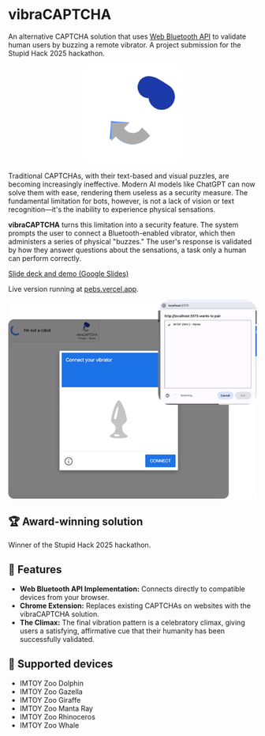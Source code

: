 # vibraCAPTCHA

An alternative CAPTCHA solution that uses [Web Bluetooth API](https://developer.mozilla.org/en-US/docs/Web/API/Web_Bluetooth_API) to validate human users by buzzing a remote vibrator. A project submission for the Stupid Hack 2025 hackathon.

<center>
<img src="src/assets/logo-animated.svg" height="200">
</center>

Traditional CAPTCHAs, with their text-based and visual puzzles, are becoming increasingly ineffective. Modern AI models like ChatGPT can now solve them with ease, rendering them useless as a security measure. The fundamental limitation for bots, however, is not a lack of vision or text recognition—it's the inability to experience physical sensations.

**vibraCAPTCHA** turns this limitation into a security feature. The system prompts the user to connect a Bluetooth-enabled vibrator, which then administers a series of physical "buzzes." The user's response is validated by how they answer questions about the sensations, a task only a human can perform correctly.

[Slide deck and demo (Google Slides)](https://docs.google.com/presentation/d/18wesOPSlhzWRBn56gyQ_SxO8Y_GMv2EtYghF1h4MKME/edit?usp=sharing)

Live version running at [pebs.vercel.app](https://pebs.vercel.app). 

<center>
<img src="public/screenshot.png">
</center>

## 🏆 Award-winning solution
Winner of the Stupid Hack 2025 hackathon.

## 🦓 Features
- **Web Bluetooth API Implementation:** Connects directly to compatible devices from your browser.
- **Chrome Extension:** Replaces existing CAPTCHAs on websites with the vibraCAPTCHA solution.
- **The Climax:** The final vibration pattern is a celebratory climax, giving users a satisfying, affirmative cue that their humanity has been successfully validated.

## 🦒 Supported devices

- IMTOY Zoo Dolphin
- IMTOY Zoo Gazella
- IMTOY Zoo Giraffe
- IMTOY Zoo Manta Ray
- IMTOY Zoo Rhinoceros
- IMTOY Zoo Whale

